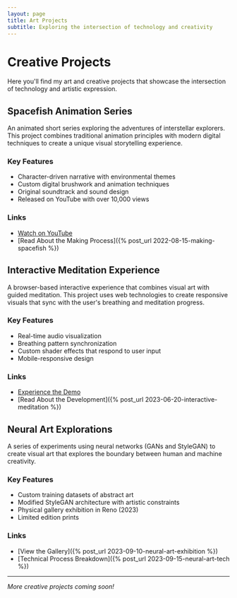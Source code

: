 ```yaml
---
layout: page
title: Art Projects
subtitle: Exploring the intersection of technology and creativity
---
```


# Creative Projects

Here you'll find my art and creative projects that showcase the intersection of technology and artistic expression.

## Spacefish Animation Series

An animated short series exploring the adventures of interstellar explorers. This project combines traditional animation principles with modern digital techniques to create a unique visual storytelling experience.

### Key Features

* Character-driven narrative with environmental themes
* Custom digital brushwork and animation techniques
* Original soundtrack and sound design
* Released on YouTube with over 10,000 views

### Links

* [Watch on YouTube](https://youtu.be/Pd-7Jculi_E?si=k23f5xb9vgtYWtQo)
* [Read About the Making Process]({% post_url 2022-08-15-making-spacefish %})

## Interactive Meditation Experience

A browser-based interactive experience that combines visual art with guided meditation. This project uses web technologies to create responsive visuals that sync with the user's breathing and meditation progress.

### Key Features

* Real-time audio visualization
* Breathing pattern synchronization
* Custom shader effects that respond to user input
* Mobile-responsive design

### Links

* [Experience the Demo](https://playweird.github.io/meditation-viz)
* [Read About the Development]({% post_url 2023-06-20-interactive-meditation %})

## Neural Art Explorations

A series of experiments using neural networks (GANs and StyleGAN) to create visual art that explores the boundary between human and machine creativity.

### Key Features

* Custom training datasets of abstract art
* Modified StyleGAN architecture with artistic constraints
* Physical gallery exhibition in Reno (2023)
* Limited edition prints

### Links

* [View the Gallery]({% post_url 2023-09-10-neural-art-exhibition %})
* [Technical Process Breakdown]({% post_url 2023-09-15-neural-art-tech %})

---

*More creative projects coming soon!*
